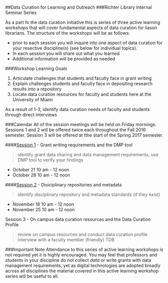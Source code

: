 ##Data Curation for Learning and Outreach
###Richter Library Internal Seminar Series

As a part fo the data curation initiative this is series of three active learning workshops that will cover fundamental aspects of data curation for liason librarians. The structure of the workshops will be as follows: 
* prior to each session you will inquire into one aspect of data curation for your resective discipline(s) (see below for individual topics).  
* In each session you will share out what you learned
* Additional information will be provided as needed

###Workshop Learning Goals
1. Articulate challenges that students and faculty face in grant writing
2. Explain challenges students and faculty face in depositing research results into a repository
3. Locate data curation resources for faculty and students here at the University of Miami

As a result of 1-3, identify data curation needs of faculty and students through direct interviews 

###Calendar 
All of the session meetings will be held on Friday mornings. Sessions 1 and 2 will be offered twice each throughout the Fall 2016 semester. Session 3 will be offered at tthe start of the Spring 2017 semester.

####[Session 1](session01.md) - Grant writing requirements and the DMP tool
> identify grant data sharing and data management requirements, use DMP tool to verify your findings
* October 21 10 am - 12 noon
* October 28 10 am - 12 noon

####[Session 2](session02.md) - Disiciplinary repositories and metadata
> identify disciplinary repository and metadata standards (if they exist)
* November 18 10 am - 12 noon
* November 25 10 am - 12 noon

Session 3 - On campus data curation resources and the Data Curation Profile
> review on campus resources and conduct data curation profile interview with a faculty member (friendly) 
TDB

###Important Note
Attendance to this series of active learning workshops is not required yet it is highly encouraged. You may feel that professors and students in your discipline do not collect _data_ or write grants with data management requirements, yet as digital technologies are adopted broadly across all disciplines the material covered in this active learning workshop series will be useful to all.


